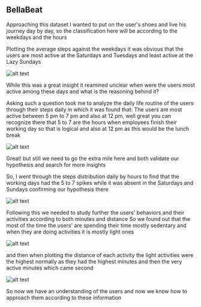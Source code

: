 ## BellaBeat

Approaching this dataset I wanted to put on the user's shoes and live his journey day by day, so the classification here will be according to the weekdays and the hours


Plotting the average steps against the weekdays it was obvious that the users are most active at the Saturdays and Tuesdays and least active at the Lazy Sundays



![alt text](https://github.com/zyadbarghout/BellaBeat-/blob/master/images/avg%20steps%20daily.PNG)


While this was a great insight it reamined unclear when were the users most active among these days and what is the reasoning behind it?

Asking such a question took me to analyze the daily life routine of the users through their steps daily in which it was found that:
The users are most active between 5 pm to 7 pm and also at 12 pm, well great you can recognize there that 5 to 7 are the hours when employees finish their working day so that is logical
and also at 12 pm as this would be the lunch break 

![alt text](https://github.com/zyadbarghout/BellaBeat-/blob/master/images/steps%20avg%20hourly.PNG)

Great! but still we need to go the extra mile here and both validate our hypothesis and search for more insights

So, I went through the steps distribution daily by hours to find that the working days had the 5 to 7 spikes while it was absent in the Saturdays and Sundays confirming our hypothesis there

![alt text](https://github.com/zyadbarghout/BellaBeat-/blob/master/images/steps%20av%20daily%20by%20hours.PNG)

Following this we needed to study further the users' behaviors and their activities according to both minutes and distance
So we found out that the most of the time the users' are spending their time mostly sedentary and when they are doing activities it is mostly light ones


![alt text](https://github.com/zyadbarghout/BellaBeat-/blob/master/images/minutes%20distribution.PNG)


and then when plotting the distance of each activity the light activities were the highest normally as they had the highest minutes and then the very active minutes which came second 

![alt text](https://github.com/zyadbarghout/BellaBeat-/blob/master/images/distance%20distribution.PNG)

So now we have an understanding of the users and now we know how to approach them according to these information
